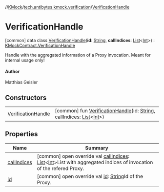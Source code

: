//[KMock](../../../index.md)/[tech.antibytes.kmock.verification](../index.md)/[VerificationHandle](index.md)



# VerificationHandle
 [common] data class [VerificationHandle](index.md)(**id**: [String](https://kotlinlang.org/api/latest/jvm/stdlib/kotlin/-string/index.html), **callIndices**: [List](https://kotlinlang.org/api/latest/jvm/stdlib/kotlin.collections/-list/index.html)<[Int](https://kotlinlang.org/api/latest/jvm/stdlib/kotlin/-int/index.html)>) : [KMockContract.VerificationHandle](../../tech.antibytes.kmock/-k-mock-contract/-verification-handle/index.md)

Handle with the aggregated information of a Proxy invocation. Meant for internal usage only!



#### Author


Matthias Geisler




## Constructors

| | |
|---|---|
| <a name="tech.antibytes.kmock.verification/VerificationHandle/VerificationHandle/#kotlin.String#kotlin.collections.List[kotlin.Int]/PointingToDeclaration/"></a>[VerificationHandle](-verification-handle.md)| <a name="tech.antibytes.kmock.verification/VerificationHandle/VerificationHandle/#kotlin.String#kotlin.collections.List[kotlin.Int]/PointingToDeclaration/"></a> [common] fun [VerificationHandle](-verification-handle.md)(id: [String](https://kotlinlang.org/api/latest/jvm/stdlib/kotlin/-string/index.html), callIndices: [List](https://kotlinlang.org/api/latest/jvm/stdlib/kotlin.collections/-list/index.html)<[Int](https://kotlinlang.org/api/latest/jvm/stdlib/kotlin/-int/index.html)>)   <br>|


## Properties

|  Name |  Summary |
|---|---|
| <a name="tech.antibytes.kmock.verification/VerificationHandle/callIndices/#/PointingToDeclaration/"></a>[callIndices](call-indices.md)| <a name="tech.antibytes.kmock.verification/VerificationHandle/callIndices/#/PointingToDeclaration/"></a> [common] open override val [callIndices](call-indices.md): [List](https://kotlinlang.org/api/latest/jvm/stdlib/kotlin.collections/-list/index.html)<[Int](https://kotlinlang.org/api/latest/jvm/stdlib/kotlin/-int/index.html)>List with aggregated indices of invocation of the refered Proxy.   <br>|
| <a name="tech.antibytes.kmock.verification/VerificationHandle/id/#/PointingToDeclaration/"></a>[id](id.md)| <a name="tech.antibytes.kmock.verification/VerificationHandle/id/#/PointingToDeclaration/"></a> [common] open override val [id](id.md): [String](https://kotlinlang.org/api/latest/jvm/stdlib/kotlin/-string/index.html)Id of the Proxy.   <br>|
